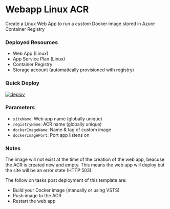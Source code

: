 # Webapp Linux ACR
Create a Linux Web App to run a *custom* Docker image stored in Azure Container Registry

### Deployed Resources
- Web App (Linux)
- App Service Plan (Linux)
- Container Registry
- Storage account (automatically provisioned with registry)

### Quick Deploy
[![deploy](http://files.bencoleman.co.uk/img/azuredeploy.png)](https://portal.azure.com/#create/Microsoft.Template/uri/https%3A%2F%2Fraw.githubusercontent.com%2Fbenc-uk%2Fazure-arm%2Fmaster%2Fpaas-web%2Fwebapp-linux-acr%2Fazuredeploy.json)  

### Parameters
- `siteName`: Web app name (globally unique)
- `registryName`: ACR name (globally unique)
- `dockerImageName`: Name & tag of custom image
- `dockerImagePort`: Port app listens on

### Notes
The image will not exist at the time of the creation of the web app, beacuse the ACR is created new and empty. This means the web app will deploy but the site will be an error state (HTTP 503).

The follow on tasks post deployment of this template are:
 - Build your Docker image (manually or using VSTS)
 - Push image to the ACR
 - Restart the web app